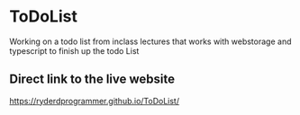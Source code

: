 # ToDoList
Working on a todo list from inclass lectures that works with webstorage and typescript to finish up the todo List

## Direct link to the live website
https://ryderdprogrammer.github.io/ToDoList/
